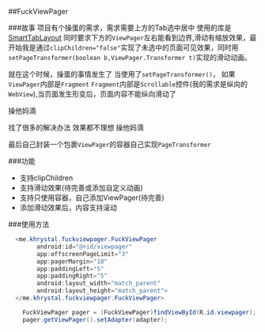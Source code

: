 ##FuckViewPager


###故事
项目有个操蛋的需求，需求需要上方的Tab选中居中
使用的库是[SmartTabLayout](https://github.com/ogaclejapan/SmartTabLayout)
同时要求下方的`ViewPager`左右能看到边界,滑动有缩放效果，最开始我是通过`clipChildren="false"`实现了未选中的页面可见效果，同时用`setPageTransformer(boolean b,ViewPager.Transformer t)`实现的滑动动画。

就在这个时候，操蛋的事情发生了 当使用了`setPageTransformer()`， 如果`ViewPager`内部是`Fragment`
`Fragment`内部是`Scrollable`控件(我的需求是纵向的`WebView`),当页面发生形变后，页面内容不能纵向滑动了

操他妈滴

找了很多的解决办法 效果都不理想 操他妈滴

最后自己封装一个包裹`ViewPager`的容器自己实现`PageTransformer`

###功能
 * 支持clipChildren
 * 支持滑动效果(待完善或添加自定义动画)
 * 支持只使用容器，自己添加ViewPager(待完善)
 * 添加滑动效果后，内容支持滚动

###使用方法


```java
  <me.khrystal.fuckviewpager.FuckViewPager
        android:id="@+id/viewpager"
        app:offscreenPageLimit="3"
        app:pagerMargin="10"
        app:paddingLeft="5"
        app:paddingRight="5"
        android:layout_width="match_parent"
        android:layout_height="match_parent">
  </me.khrystal.fuckviewpager.FuckViewPager>
```

```java
    FuckViewPager pager = (FuckViewPager)findViewById(R.id.viewpager);
    pager.getViewPager().setAdapter(adapter);
```